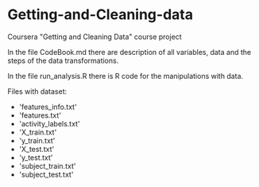 Getting-and-Cleaning-data
=========================

Coursera "Getting and Cleaning Data" course project

In the file CodeBook.md there are description of all variables, data and the steps of the data transformations.

In the file run_analysis.R there is R code for the manipulations with data.


Files with dataset:
- 'features_info.txt'
- 'features.txt'
- 'activity_labels.txt'
- 'X_train.txt'
- 'y_train.txt'
- 'X_test.txt'
- 'y_test.txt'
- 'subject_train.txt'
- 'subject_test.txt'
